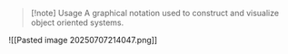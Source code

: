 >[!note] Usage
>A graphical notation used to construct and visualize object oriented systems.

![[Pasted image 20250707214047.png]]